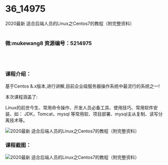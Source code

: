 # 36_14975
2020最新 适合后端人员的Linux之Centos7的教程（附完整资料）
<br/></br>
<h3>微:mukewang8 资源编号：5214975</h3>
<br/></br>
<h3>课程介绍：</h3>
<p>基于Centos &amp;.x版本,进行讲解,目前企业级服务器操作系统中最流行的系统之一!</p>
<p>本次课程涵盖了:</p>
<p>Linux的前世今生、常用命令操作、开发人员必备工具、使用技巧、常用软件安装、如： JDK，Tomcat，mysql 等常用软、项目部署、mysql主从复制、读写分离技术等。</p>
<p><img src="https://www.ko996.com/wp-content/uploads/img/2020/08/1-59-300x202.png" alt="2020最新 适合后端人员的Linux之Centos7的教程（附完整资料）"></p>
<div class="info-desc">
<h3>课程截图：</h3>
<p><img src="https://www.ko996.com/wp-content/uploads/img/2020/08/2-56.png" alt="2020最新 适合后端人员的Linux之Centos7的教程（附完整资料）"></p>


			
</div>
